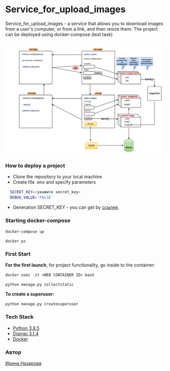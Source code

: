 # Service_for_upload_images

 Service_for_upload_images - a service that allows you to download images from a user's computer, or from a link, and then resize them.
The project can be deployed using docker-compose.(test task)

![](schema/schema.PNG)

### How to deploy a project

* Clone the repository to your local machine
* Create file .env and specify parameters
   
```bash
  SECRET_KEY=<укажите secret_key>
  DEBUG_VALUE='FALSE'
```
* Generation SECRET_KEY - you can get by [ссылке](https://djecrety.ir/).
     
### Starting docker-compose
```
docker-compose up 
```
```
docker ps
```

### First Start
**For the first launch**, for project functionality, go inside to the container:

```
docker exec -it <WEB CONTAINER ID> bash
```

```
python manage.py collectstatic
```

**To create a superuser:**
```
python manage.py createsuperuser
```

### Tech Stack
* [Python 3.8.5](https://www.python.org/)
* [Django 3.1.4](https://www.djangoproject.com/)
* [Docker](https://www.docker.com/)

### Автор

[Ирина Назарова](https://github.com/Irina-Nazarova)
